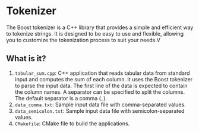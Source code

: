 # Tokenizer

The Boost tokenizer is a C++ library that provides a simple and efficient way
to tokenize strings. It is designed to be easy to use and flexible, allowing
you to customize the tokenization process to suit your needs.V


## What is it?

1. `tabular_sum.cpp`: C++ application that reads tabular data from standard
   input and computes the sum of each column. It uses the Boost tokenizer to parse
   the input data.  The first line of the data is expected to contain the column names.
   A separator can be specified to split the columns. The default separator is a comma (`,`).
1. `data_comma.txt`: Sample input data file with comma-separated values.
1. `data_semicolon.txt`: Sample input data file with semicolon-separated values.
1. `CMakefile`: CMake file to build the applications.
